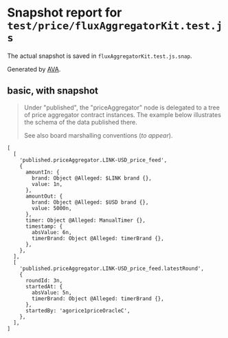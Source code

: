 # Snapshot report for `test/price/fluxAggregatorKit.test.js`

The actual snapshot is saved in `fluxAggregatorKit.test.js.snap`.

Generated by [AVA](https://avajs.dev).

## basic, with snapshot

> Under "published", the "priceAggregator" node is delegated to a tree of price aggregator contract instances.
> The example below illustrates the schema of the data published there.
> 
> See also board marshalling conventions (_to appear_).

    [
      [
        'published.priceAggregator.LINK-USD_price_feed',
        {
          amountIn: {
            brand: Object @Alleged: $LINK brand {},
            value: 1n,
          },
          amountOut: {
            brand: Object @Alleged: $USD brand {},
            value: 5000n,
          },
          timer: Object @Alleged: ManualTimer {},
          timestamp: {
            absValue: 6n,
            timerBrand: Object @Alleged: timerBrand {},
          },
        },
      ],
      [
        'published.priceAggregator.LINK-USD_price_feed.latestRound',
        {
          roundId: 3n,
          startedAt: {
            absValue: 5n,
            timerBrand: Object @Alleged: timerBrand {},
          },
          startedBy: 'agorice1priceOracleC',
        },
      ],
    ]
